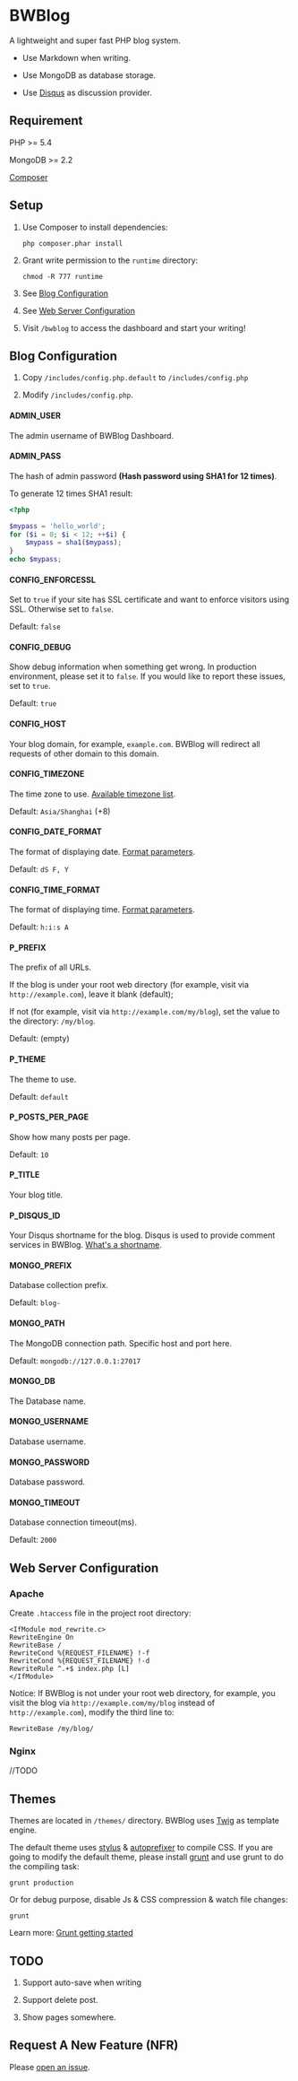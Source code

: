 BWBlog
======

A lightweight and super fast PHP blog system.

- Use Markdown when writing.

- Use MongoDB as database storage.

- Use [Disqus](http://disqus.com/) as discussion provider.

## Requirement

PHP >= 5.4

MongoDB >= 2.2

[Composer](https://getcomposer.org/)

## Setup

1. Use Composer to install dependencies:
   
   ```
   php composer.phar install
   ```

2. Grant write permission to the `runtime` directory:

   ```
   chmod -R 777 runtime
   ```

3. See [Blog Configuration](#Blog-Configuration)

4. See [Web Server Configuration](#Web-Server-Configuration)

5. Visit `/bwblog` to access the dashboard and start your writing!

## Blog Configuration

1. Copy `/includes/config.php.default` to `/includes/config.php`

2. Modify `/includes/config.php`.

#### ADMIN_USER

The admin username of BWBlog Dashboard.

#### ADMIN_PASS

The hash of admin password **(Hash password using SHA1 for 12 times)**.

To generate 12 times SHA1 result:

```php
<?php

$mypass = 'hello_world';
for ($i = 0; $i < 12; ++$i) {
    $mypass = sha1($mypass);
}
echo $mypass;
```

#### CONFIG_ENFORCESSL

Set to `true` if your site has SSL certificate and want to enforce visitors using SSL. Otherwise set to `false`.

Default: `false`

#### CONFIG_DEBUG

Show debug information when something get wrong. In production environment, please set it to `false`. If you would like to report these issues, set to `true`.

Default: `true`

#### CONFIG_HOST

Your blog domain, for example, `example.com`. BWBlog will redirect all requests of other domain to this domain.

#### CONFIG_TIMEZONE

The time zone to use. [Available timezone list](http://www.php.net/manual/en/timezones.php).

Default: `Asia/Shanghai` (+8)

#### CONFIG_DATE_FORMAT

The format of displaying date. [Format parameters](http://www.php.net/manual/en/function.date.php).

Default: `dS F, Y`

#### CONFIG_TIME_FORMAT

The format of displaying time. [Format parameters](http://www.php.net/manual/en/function.date.php).

Default: `h:i:s A`

#### P_PREFIX

The prefix of all URLs.

If the blog is under your root web directory (for example, visit via `http://example.com`), leave it blank (default);

If not (for example, visit via `http://example.com/my/blog`), set the value to the directory: `/my/blog`.

Default: (empty)

#### P_THEME

The theme to use.

Default: `default`

#### P_POSTS_PER_PAGE

Show how many posts per page.

Default: `10`

#### P_TITLE

Your blog title.

#### P_DISQUS_ID

Your Disqus shortname for the blog. Disqus is used to provide comment services in BWBlog. [What's a shortname](http://help.disqus.com/customer/portal/articles/466208-what-s-a-shortname-).

#### MONGO_PREFIX

Database collection prefix.

Default: `blog-`

#### MONGO_PATH

The MongoDB connection path. Specific host and port here.

Default: `mongodb://127.0.0.1:27017`

#### MONGO_DB

The Database name.

#### MONGO_USERNAME

Database username.

#### MONGO_PASSWORD

Database password.

#### MONGO_TIMEOUT

Database connection timeout(ms).

Default: `2000`

## Web Server Configuration

### Apache

Create `.htaccess` file in the project root directory:

```
<IfModule mod_rewrite.c>
RewriteEngine On
RewriteBase /
RewriteCond %{REQUEST_FILENAME} !-f
RewriteCond %{REQUEST_FILENAME} !-d
RewriteRule ^.+$ index.php [L]
</IfModule>
```

Notice: If BWBlog is not under your root web directory, for example, you visit the blog via `http://example.com/my/blog` instead of `http://example.com`), modify the third line to:

```
RewriteBase /my/blog/
```

### Nginx

//TODO

## Themes

Themes are located in `/themes/` directory. BWBlog uses [Twig](http://twig.sensiolabs.org/) as template engine.

The default theme uses [stylus](http://learnboost.github.io/stylus/) & [autoprefixer](https://github.com/ai/autoprefixer) to compile CSS. If you are going to modify the default theme, please install [grunt](http://gruntjs.com) and use grunt to do the compiling task:

```
grunt production
```

Or for debug purpose, disable Js & CSS compression & watch file changes:

```
grunt
```

Learn more: [Grunt getting started](http://gruntjs.com/getting-started)

## TODO

1. Support auto-save when writing

2. Support delete post.

3. Show pages somewhere.

## Request A New Feature (NFR)

Please [open an issue](https://github.com/breeswish/BWBlog/issues).